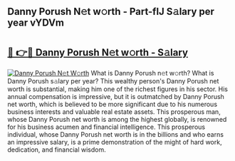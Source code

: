 ## Danny Porush N𝚎t w𝚘rth - Part-fIJ S𝚊lary per year vYDVm

# <h2><a href="http://gc54nc.nevu.top/?p=Danny+Porush">🔗 👉🔴 Danny Porush N𝚎t w𝚘rth - S𝚊lary</a></h2>

[![Danny Porush N𝚎t W𝚘rth](https://i.imgur.com/Oavwk0R.jpeg)](http://gc54nc.nevu.top/?p=Danny+Porush)
What is Danny Porush n𝚎t w𝚘rth? What is Danny Porush s𝚊lary per year?
This wealthy person's Danny Porush net worth is substantial, making him one of the richest figures in his sector. His annual compensation is impressive, but it is outmatched by Danny Porush net worth, which is believed to be more significant due to his numerous business interests and valuable real estate assets. This prosperous man, whose Danny Porush net worth is among the highest globally, is renowned for his business acumen and financial intelligence. This prosperous individual, whose Danny Porush net worth is in the billions and who earns an impressive salary, is a prime demonstration of the might of hard work, dedication, and financial wisdom.
